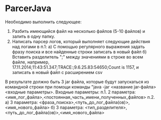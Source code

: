 # ParcerJava
Необходимо выполнить следующее:
1. Разбить имеющийся файл на несколько файлов (5-10 файлов) и залить в одну папку.
2. Написать парсер логов, который выполняет следующие действия над логами в п.1:
   а) С помощью регулярного выражения задать фразу поиска и все найденные строки записать в новый файл
   б) Вставить разделитель ";"  между значениями в строке во всем файле, например, 17.11.2014;11:43:51.347;TRACE:;9.6.25.83:54650;Count is 1157, и записать в новый файл с расширением csv 

В результате должно быть 3 jar файла, которые будут запускаться из командной строки при помощи команды "java -jar <название jar-файла> <входные параметры>.
Входные параметры:
п.1. 2 параметра: <имя_лог_файла>,<постоянная_часть_имени_полученных_файлов> 
п.2. а) 3 параметра: <фраза_поиска>,<путь_до_лог_файла(ов)>,<имя_нового_файла>
     б) 3 параметра: <тип_разделителя>,<путь_до_лог_файла(ов)>,<имя_нового_файла>
